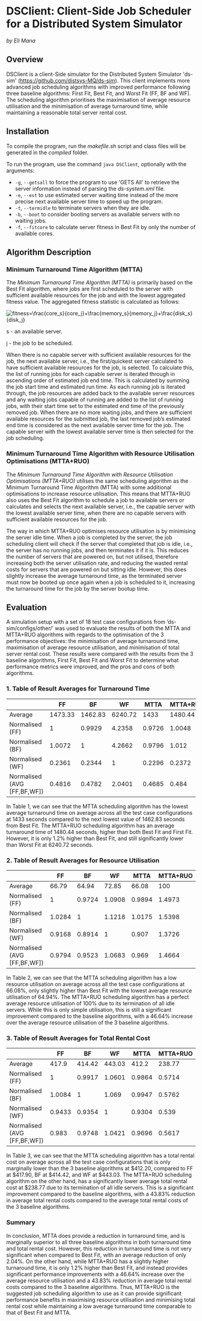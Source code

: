 # DSClient: Client-Side Job Scheduler for a Distributed System Simulator 

*by Eli Mana*

## Overview

DSClient is a client-Side simulator for the Distributed System Simulator 'ds-sim' (https://github.com/distsys-MQ/ds-sim). This client implements more advanced job scheduling algorithms with improved performance following three baseline algorithms: First Fit, Best Fit, and Worst Fit (FF, BF and WF). The scheduling algorithm prioritises the maximisation of average resource utilisation and the minimisation of average turnaround time, while maintaining a reasonable total server rental cost.

## Installation 

To compile the program, run the *makefile.sh* script and class files will be generated in the *compiled* folder.

To run the program, use the command `java DSClient`, optionally with the arguments:

- `-g`, `--getsall` to force the program to use 'GETS All' to retrieve the server information instead of parsing the *ds-system.xml* file.
- `-e`, `--est` to use estimated server waiting time instead of the more precise next available server time to speed up the program.
- `-t`, `--termidle` to terminate servers when they are idle.
- `-b`, `--boot` to consider booting servers as available servers with no waiting jobs.
- `-f`, `--fitcore` to calculate server fitness in Best Fit by only the number of available cores.

## Algorithm Description

### Minimum Turnaround Time Algorithm (MTTA)

The *Minimum Turnaround Time Algorithm (MTTA)* is primarily based on the Best Fit algorithm, where jobs are first scheduled to the server with sufficient available resources for the job and with the lowest aggregated fitness value. The aggregated fitness statistic is calculated as follows:

<img src="http://www.sciweavers.org/tex2img.php?eq=fitness%3D%5Cfrac%7Bcore_s%7D%7Bcore_j%7D%2B%5Cfrac%7Bmemory_s%7D%7Bmemory_j%7D%2B%5Cfrac%7Bdisk_s%7D%7Bdisk_j%7D&bc=White&fc=Black&im=jpg&fs=12&ff=arev&edit=0" align="center" border="0" alt="fitness=\frac{core_s}{core_j}+\frac{memory_s}{memory_j}+\frac{disk_s}{disk_j}"/>

s	- an available server.

j - the job to be scheduled.

When there is no capable server with sufficient available resources for the job, the next available server, i.e., the first/quickest server calculated to have sufficient available resources for the job, is selected. To calculate this, the list of running jobs for each capable server is iterated through in ascending order of estimated job end time. This is calculated by summing the job start time and estimated run time. As each running job is iterated through, the job resources are added back to the available server resources and any waiting jobs capable of running are added to the list of running jobs, with their start time set to the estimated end time of the previously removed job. When there are no more waiting jobs, and there are sufficient available resources for the submitted job, the last removed job’s estimated end time is considered as the next available server time for the job. The capable server with the lowest available server time is then selected for the job scheduling.

### Minimum Turnaround Time Algorithm with Resource Utilisation Optimisations (MTTA+RUO)

The *Minimum Turnaround Time Algorithm with Resource Utilisation Optimisations (MTTA+RUO)* utilises the same scheduling algorithm as the Minimum Turnaround Time Algorithm (MTTA) with some additional optimisations to increase resource utilisation. This means that MTTA+RUO also uses the Best Fit algorithm to schedule a job to available servers or calculates and selects the next available server, i.e., the capable server with the lowest available server time, when there are no capable servers with sufficient available resources for the job.

The way in which MTTA+RUO optimises resource utilisation is by minimising the server idle time. When a job is completed by the server, the job scheduling client will check if the server that completed that job is idle, i.e., the server has no running jobs, and then terminates it if it is. This reduces the number of servers that are powered on, but not utilised, therefore increasing both the server utilisation rate, and reducing the wasted rental costs for servers that are powered on but sitting idle. However, this does slightly increase the average turnaround time, as the terminated server must now be booted up once again when a job is scheduled to it, increasing the turnaround time for the job by the server bootup time.

## Evaluation

A simulation setup with a set of 18 test case configurations from ‘ds-sim/configs/other/’ was used to evaluate the results of both the MTTA and MTTA+RUO algorithms with regards to the optimisation of the 3 performance objectives: the minimisation of average turnaround time, maximisation of average resource utilisation, and minimisation of total server rental cost. These results were compared with the results from the 3 baseline algorithms, First Fit, Best Fit and Worst Fit to determine what performance metrics were improved, and the pros and cons of both algorithms.

### 1. Table of Result Averages for Turnaround Time

|                               | FF      | BF      | WF      | MTTA   | MTTA+RUO |
|-------------------------------|---------|---------|---------|--------|----------|
| Average                       | 1473.33 | 1462.83 | 6240.72 | 1433   | 1480.44  |
| Normalised (FF)               | 1       | 0.9929  | 4.2358  | 0.9726 | 1.0048   |
| Normalised (BF)               | 1.0072  | 1       | 4.2662  | 0.9796 | 1.012    |
| Normalised (WF)               | 0.2361  | 0.2344  | 1       | 0.2296 | 0.2372   |
| Normalised (AVG [FF,BF,WF])   | 0.4816  | 0.4782  | 2.0401  | 0.4685 | 0.484    |

In Table 1, we can see that the MTTA scheduling algorithm has the lowest average turnaround time on average across all the test case configurations at 1433 seconds compared to the next lowest value of 1462.83 seconds from Best Fit. The MTTA+RUO scheduling algorithm has an average turnaround time of 1480.44 seconds, higher than both Best Fit and First Fit. However, it is only 1.2% higher than Best Fit, and still significantly lower than Worst Fit at 6240.72 seconds.

### 2. Table of Result Averages for Resource Utilisation

|                               | FF     | BF     | WF     | MTTA   | MTTA+RUO |
|-------------------------------|--------|--------|--------|--------|----------|
| Average                       | 66.79  | 64.94  | 72.85  | 66.08  | 100      |
| Normalised (FF)               | 1      | 0.9724 | 1.0908 | 0.9894 | 1.4973   |
| Normalised (BF)               | 1.0284 | 1      | 1.1218 | 1.0175 | 1.5398   |
| Normalised (WF)               | 0.9168 | 0.8914 | 1      | 0.907  | 1.3726   |
| Normalised (AVG [FF,BF,WF])   | 0.9794 | 0.9523 | 1.0683 | 0.969  | 1.4664   |

In Table 2, we can see that the MTTA scheduling algorithm has a low resource utilisation on average across all the test case configurations at 66.08%, only slightly higher than Best Fit with the lowest average resource utilisation of 64.94%. The MTTA+RUO scheduling algorithm has a perfect average resource utilisation of 100% due to its termination of all idle servers. While this is only simple utilisation, this is still a significant improvement compared to the baseline algorithms, with a 46.64% increase over the average resource utilisation of the 3 baseline algorithms.

### 3. Table of Result Averages for Total Rental Cost

|                               | FF     | BF     | WF     | MTTA   | MTTA+RUO |
|-------------------------------|--------|--------|--------|--------|----------|
| Average                       | 417.9  | 414.42 | 443.03 | 412.2  | 238.77   |
| Normalised (FF)               | 1      | 0.9917 | 1.0601 | 0.9864 | 0.5714   |
| Normalised (BF)               | 1.0084 | 1      | 1.069  | 0.9947 | 0.5762   |
| Normalised (WF)               | 0.9433 | 0.9354 | 1      | 0.9304 | 0.539    |
| Normalised (AVG [FF,BF,WF])   | 0.983  | 0.9748 | 1.0421 | 0.9696 | 0.5617   |

In Table 3, we can see that the MTTA scheduling algorithm has a total rental cost on average across all the test case configurations that is only marginally lower than the 3 baseline algorithms at $412.20, compared to FF at $417.90, BF at $414.42, and WF at $443.03. The MTTA+RUO scheduling algorithm on the other hand, has a significantly lower average total rental cost at $238.77 due to its termination of all idle servers. This is a significant improvement compared to the baseline algorithms, with a 43.83% reduction in average total rental costs compared to the average total rental costs of the 3 baseline algorithms.

### Summary

In conclusion, MTTA does provide a reduction in turnaround time, and is marginally superior to all three baseline algorithms in both turnaround time and total rental cost. However, this reduction in turnaround time is not very significant when compared to Best Fit, with an average reduction of only 2.04%. On the other hand, while MTTA+RUO has a slightly higher turnaround time, it is only 1.2% higher than Best Fit, and instead provides significant performance improvements with a 46.64% increase over the average resource utilisation and a 43.83% reduction in average total rental costs compared to the 3 baseline algorithms. Thus, MTTA+RUO is the suggested job scheduling algorithm to use as it can provide significant performance benefits in maximising resource utilisation and minimising total rental cost while maintaining a low average turnaround time comparable to that of Best Fit and MTTA.
